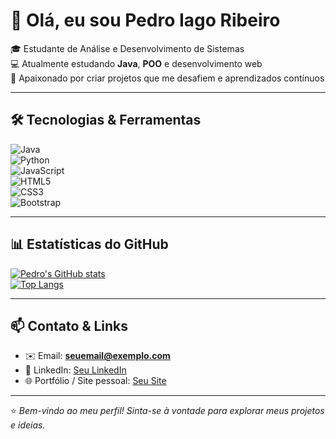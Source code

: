 # 👋 Olá, eu sou Pedro Iago Ribeiro

🎓 Estudante de Análise e Desenvolvimento de Sistemas  
💻 Atualmente estudando **Java**, **POO** e desenvolvimento web  
🚀 Apaixonado por criar projetos que me desafiem e aprendizados contínuos

---

## 🛠 Tecnologias & Ferramentas

![Java](https://img.shields.io/badge/Java-ED8B00?style=for-the-badge&logo=java&logoColor=white)  
![Python](https://img.shields.io/badge/Python-3776AB?style=for-the-badge&logo=python&logoColor=white)  
![JavaScript](https://img.shields.io/badge/JavaScript-F7DF1E?style=for-the-badge&logo=javascript&logoColor=black)  
![HTML5](https://img.shields.io/badge/HTML5-E34F26?style=for-the-badge&logo=html5&logoColor=white)  
![CSS3](https://img.shields.io/badge/CSS3-1572B6?style=for-the-badge&logo=css3&logoColor=white)  
![Bootstrap](https://img.shields.io/badge/Bootstrap-563D7C?style=for-the-badge&logo=bootstrap&logoColor=white)

---

## 📊 Estatísticas do GitHub

[![Pedro's GitHub stats](https://github-readme-stats.vercel.app/api?username=pedro-iago&show_icons=true&theme=radical)](https://github.com/pedro-iago)  
[![Top Langs](https://github-readme-stats.vercel.app/api/top-langs/?username=pedro-iago&layout=compact&theme=radical)](https://github.com/pedro-iago)

---

## 📫 Contato & Links

- ✉️ Email: **seuemail@exemplo.com**  
- 🔗 LinkedIn: [Seu LinkedIn](https://www.linkedin.com/in/seu-linkedin)  
- 🌐 Portfólio / Site pessoal: [Seu Site](https://seusite.com)  

---

⭐️ _Bem-vindo ao meu perfil! Sinta-se à vontade para explorar meus projetos e ideias._


